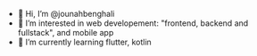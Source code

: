 - 👋 Hi, I’m @jounahbenghali
- 👀 I’m interested in web developement: "frontend, backend and fullstack", and mobile app
- 🌱 I’m currently learning flutter, kotlin
<!---
- 💞️ I’m looking to collaborate on ...
- 📫 How to reach me ...
--->
<!---
jounahbenghali/jounahbenghali is a ✨ special ✨ repository because its `README.md` (this file) appears on your GitHub profile.
You can click the Preview link to take a look at your changes.
--->
